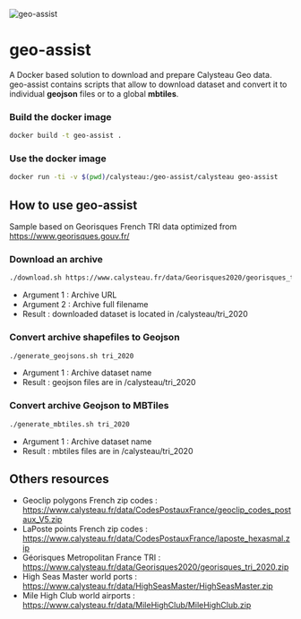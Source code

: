 ![geo-assist](https://www.calysteau.fr/images/calysteau-banner-96.png)

# geo-assist
A Docker based solution to download and prepare Calysteau Geo data. geo-assist contains scripts that allow to download dataset and convert it to individual **geojson** files or to a global **mbtiles**.

### Build the docker image
```bash
docker build -t geo-assist .
```

### Use the docker image
```bash
docker run -ti -v $(pwd)/calysteau:/geo-assist/calysteau geo-assist
```

## How to use geo-assist

Sample based on Georisques French TRI data optimized from https://www.georisques.gouv.fr/

### Download an archive
```bash
./download.sh https://www.calysteau.fr/data/Georisques2020/georisques_tri_2020.zip tri_2020.zip
```

* Argument 1 : Archive URL
* Argument 2 : Archive full filename
* Result : downloaded dataset is located in /calysteau/tri_2020

### Convert archive shapefiles to Geojson
```bash
./generate_geojsons.sh tri_2020
```

* Argument 1 : Archive dataset name
* Result : geojson files are in /calysteau/tri_2020

### Convert archive Geojson to MBTiles
```bash
./generate_mbtiles.sh tri_2020
```

* Argument 1 : Archive dataset name
* Result : mbtiles files are in /calysteau/tri_2020

## Others resources
* Geoclip polygons French zip codes : https://www.calysteau.fr/data/CodesPostauxFrance/geoclip_codes_postaux_V5.zip
* LaPoste points French zip codes : https://www.calysteau.fr/data/CodesPostauxFrance/laposte_hexasmal.zip
* Géorisques Metropolitan France TRI :  https://www.calysteau.fr/data/Georisques2020/georisques_tri_2020.zip
* High Seas Master world ports : https://www.calysteau.fr/data/HighSeasMaster/HighSeasMaster.zip
* Mile High Club world airports : https://www.calysteau.fr/data/MileHighClub/MileHighClub.zip


